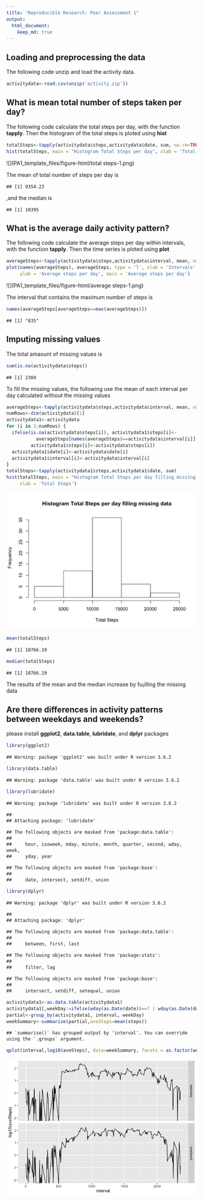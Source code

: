 ```yaml
---
title: "Reproducible Research: Peer Assessment 1"
output: 
  html_document:
    keep_md: true
---
```



## Loading and preprocessing the data
The following code unzip and load the activity data.

```r
activitydata<-read.csv(unzip('activity.zip'))
```

## What is mean total number of steps taken per day?

The following code calculate the total steps per day, with the function
**tapply**. Then the histogram of the total steps is ploted using **hist**

```r
totalSteps<-tapply(activitydata$steps,activitydata$date, sum, na.rm=TRUE)
hist(totalSteps, main = "Histogram Total Steps per day", xlab = 'Total Steps')
```

![](PA1_template_files/figure-html/total steps-1.png)<!-- -->

The mean of total number of steps per day is 

```
## [1] 9354.23
```
,and the median is 

```
## [1] 10395
```

## What is the average daily activity pattern?

The following code calculate the average steps per day within intervals, 
with the function **tapply**. 
Then the time series is ploted using **plot**

```r
averageSteps<-tapply(activitydata$steps,activitydata$interval, mean, na.rm=TRUE)
plot(names(averageSteps), averageSteps, type = 'l', xlab = 'Intervals', 
     ylab = 'Average steps per day', main = 'Average steps per day')
```

![](PA1_template_files/figure-html/average steps-1.png)<!-- -->

The interval that contains the maximum number of steps is

```r
names(averageSteps[averageSteps==max(averageSteps)])
```

```
## [1] "835"
```
## Imputing missing values

The total amaount of missing values is


```r
sum(is.na(activitydata$steps))
```

```
## [1] 2304
```

To fill the missing values, the following use the mean of each interval per day
calculated without the missing values


```r
averageSteps<-tapply(activitydata$steps,activitydata$interval, mean, na.rm=TRUE)
numRows<-dim(activitydata)[1]
activitydata1<-activitydata
for (i in 1:numRows) {
  ifelse(is.na(activitydata$steps[i]), activitydata1$steps[i]<-
           averageSteps[names(averageSteps)==activitydata$interval[i]],
         activitydata1$steps[i]<-activitydata$steps[i])
  activitydata1$date[i]<-activitydata$date[i]
  activitydata1$interval[i]<-activitydata$interval[i]
}
totalSteps<-tapply(activitydata1$steps,activitydata1$date, sum)
hist(totalSteps, main = "Histogram Total Steps per day filling missing data",
     xlab = 'Total Steps')
```

![](PA1_template_files/figure-html/unnamed-chunk-5-1.png)<!-- -->

```r
mean(totalSteps)
```

```
## [1] 10766.19
```

```r
median(totalSteps)
```

```
## [1] 10766.19
```
The results of the mean and the median increase by fu¡illing the missing data


## Are there differences in activity patterns between weekdays and weekends?

please install **ggplot2**, **data.table**, **lubridate**, and **dplyr**
packages


```r
library(ggplot2)
```

```
## Warning: package 'ggplot2' was built under R version 3.6.2
```

```r
library(data.table)
```

```
## Warning: package 'data.table' was built under R version 3.6.2
```

```r
library(lubridate)
```

```
## Warning: package 'lubridate' was built under R version 3.6.2
```

```
## 
## Attaching package: 'lubridate'
```

```
## The following objects are masked from 'package:data.table':
## 
##     hour, isoweek, mday, minute, month, quarter, second, wday, week,
##     yday, year
```

```
## The following objects are masked from 'package:base':
## 
##     date, intersect, setdiff, union
```

```r
library(dplyr)
```

```
## Warning: package 'dplyr' was built under R version 3.6.2
```

```
## 
## Attaching package: 'dplyr'
```

```
## The following objects are masked from 'package:data.table':
## 
##     between, first, last
```

```
## The following objects are masked from 'package:stats':
## 
##     filter, lag
```

```
## The following objects are masked from 'package:base':
## 
##     intersect, setdiff, setequal, union
```

```r
activitydata1<-as.data.table(activitydata1)
activitydata1[,weekDay:=ifelse(wday(as.Date(date))==7 | wday(as.Date(date))==1, 'weekend', 'weekday')]
partial<-group_by(activitydata1, interval, weekDay)
weekSummary<-summarise(partial,aveSteps=mean(steps))
```

```
## `summarise()` has grouped output by 'interval'. You can override using the `.groups` argument.
```

```r
qplot(interval,log10(aveSteps), data=weekSummary, facets = as.factor(weekDay)~., geom = 'line')
```

![](PA1_template_files/figure-html/unnamed-chunk-6-1.png)<!-- -->
